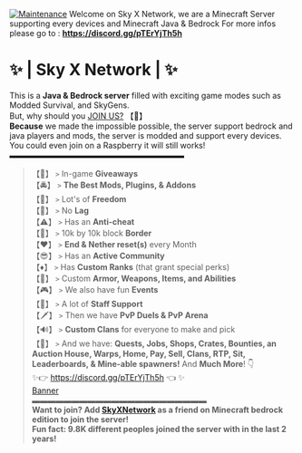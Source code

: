 [![Maintenance](https://img.shields.io/badge/Maintained%3F-yes-green.svg)](https://GitHub.com/Naereen/StrapDown.js/graphs/commit-activity)
Welcome on Sky X Network, we are a Minecraft Server supporting every devices and Minecraft Java & Bedrock
For more infos please go to : **https://discord.gg/pTErYjTh5h**  
# ✨ | Sky X Network | ✨  
This is a **Java & Bedrock server** filled with exciting game modes such as Modded Survival, and SkyGens.  
But, why should you [JOIN US?](https://discord.gg/pTErYjTh5h) 【🤔】  
**Because** we made the impossible possible, the server support bedrock and java players and mods, the server is modded and support every devices.  
You could even join on a Raspberry it will still works!  
▬▬▬▬▬▬▬▬▬▬▬▬▬▬▬▬▬▬▬▬▬▬  
> 【🎁】 `>` In-game **__Giveaways__**  
> 【🚔】 `>` **The Best __Mods, Plugins, & Addons__**  
> 【🦅】 `>` Lot's of **__Freedom__**  
> 【🚫】 `>` No **__Lag__**  
> 【⚠️】 `>` Has an **__Anti-cheat__**  
> 【🔗】 `>` 10k by 10k block **Border**  
> 【❤️】 `>` **End & Nether reset(s)** every Month  
> 【😎】 `>` Has an **__Active Community__**   
> 【♦️】 `>` Has **__Custom Ranks__** (that grant special perks)  
> 【📣】 `>` Custom **__Armor, Weapons, Items, and Abilities__**  
> 【🎮】 `>` We also have fun **__Events__**  
> 【🚨】 `>` A lot of **__Staff Support__**  
> 【🗡️】 `>` Then we have **__PvP Duels & PvP Arena__**  
> 【🔊】 `>` **__Custom Clans__** for everyone to make and pick  
> 【🗿】 `>` And we have: **__Quests, Jobs,  Shops, Crates, Bounties, an Auction House, Warps, Home, Pay, Sell, Clans, RTP, Sit, Leaderboards, & Mine-able spawners!__**
And **__Much More__**! 👇  
✨👉 https://discord.gg/pTErYjTh5h 👈 ✨  
                                  [Banner](https://tenor.com/mo4TzVH3zdV.gif)  
▬▬▬▬▬▬▬▬▬▬▬▬▬▬▬▬▬▬▬▬▬▬  
**Want to join? Add [SkyXNetwork](https://www.xbox.com/en-US/play/user/SkyXNetwork) as a friend on Minecraft bedrock edition to join the server!**  
**Fun fact: 9.8K different peoples joined the server with in the last 2 years!**  
